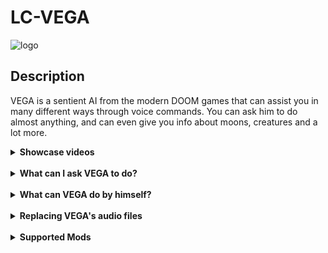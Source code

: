 # LC-VEGA

![logo](https://i.imgur.com/GUkudM9.png)

## Description

VEGA is a sentient AI from the modern DOOM games that can assist you in many different ways through voice commands. You can ask him to do almost anything, and can even give you info about moons, creatures and a lot more.

<details>

<summary><b>Showcase videos</b></summary>

<br>

[![demo](https://i.imgur.com/Wtr3mBP.png)](https://www.youtube.com/watch?v=rEAtcF38e_Q)

[![viperianShowcase](https://i.imgur.com/RPpE1Wd.png)](https://www.youtube.com/watch?v=UJv7HbzkoCQ)

</details>

<br>

<details>

<summary><b>What can I ask VEGA to do?</b></summary>

<br>

VEGA is able to perform a very wide variety of actions. From disabling hazards, opening doors, to even giving you an Advanced Scanner that can detect nearby items and entities.

Here's the full list of all the things you can ask him to do:

### Moons
---
You can ask VEGA to give you information about any of the base game's moons with the following voice command:

- VEGA, info about [name of the moon]

### Creatures
---
You can ask VEGA to read out a creature's bestiary entry with the command:

- VEGA, read [creature's name] entry

You can also ask him to give you a summary of the creature by saying:

- VEGA, info about [creature's name]

<br>

Some creature mods are compatible with these commands. Check the list of [compatible creature mods](#mods-that-add-new-creatures) that is at the end of the page for more details.

### Advanced Scanner
---
VEGA is capable of adding two trackers to your helmet's display that will give you information on how many items and creatures are near you in real time, similarly to the ship's minimap. The item tracker doesn't just give you the number of nearby items however, it also displays how much they are worth in total. Also, items held by you or other players do not get tracked by the Advanced Scanner.

![advancedScannergif](https://i.imgur.com/07hOUo0.gif)

To activate the Advanced Scanner, use the following command:

- VEGA, activate scanner / enable scanner / turn on scanner / activate advanced scanner / enable advanced scanner / scan

To disable it, you can just say:

- VEGA, disable scanner / turn off scanner / disable advanced scanner / turn off advanced scanner / disable scan

### Secure doors
---
VEGA can open and close the closest secure door to you with the following commands:

- VEGA, open secure door / open door / open the door / open the secure door
- VEGA, close secure door / close door / close the door / close the secure door

Alternatively, you can also ask him to open or close all secure doors in the facility with these commands:

- VEGA, open all secure doors / open all doors
- VEGA, close all secure doors / close all doors

### Hazards
---
You can ask VEGA to disable the nearest turret, mine or spike trap with the following commands:

- VEGA, disable turret / disable the turret
- VEGA, disable the mine / disable mine / disable the landmine / disable landmine
- VEGA, disable the trap / disable trap / disable the spike trap / disable spike trap

And, as is the case with [Secure Doors](#secure-doors), he can also disable all mines, traps and turrets inside the facility with the following commands:

- VEGA, disable all turrets
- VEGA, disable all mines / disable all landmines
- VEGA, disable all traps / disable all spike traps

### Teleporter
---
VEGA is capable of using the ship's teleporter. To have him do so, you just have to say:

- VEGA, tp / teleport / activate tp / activate teleporter

![VEGAusingteleporter](https://i.imgur.com/84Ctfcq.gif)

I heavily recommend you always use the [Radar Switch](#radar-switch) command before asking him to use the teleporter if you aren't playing solo, as you could otherwise accidentally teleport someone else back to the ship.

### Radar Switch
---
VEGA can focus the ship's radar / cameras / minimap on you by saying:

- VEGA, focus / focus on me / switch to me / switch radar / switch radar to me

### Reports
#### Crew Status
---
You can ask VEGA to give you a status report of your crew that tells you how many players are left with the following command:

- VEGA, crew status / team status / crew info / team info / crew report / team report

Here's an example of what it can look like:

![crewreportexample](https://i.imgur.com/v6VwZ4v.png)

#### Scrap Scan
---
You can ask VEGA to perform a moon wide scrap scan that tells you how many items are inside and how many items you have in the ship as well as the total value for both with the following command:

- VEGA, scrap left / items left / scan for scrap / scan for items

Here's an example of what it can look like:

![scrapscanexample](https://i.imgur.com/SuH9Xy1.png)

#### Who's in the ship?
---
You can ask VEGA to give you a report with the names of the people that are in the ship with the following command:

- VEGA, crew in ship / people in ship / get crew in ship / get people in ship / how many people are in the ship? / is anyone in the ship? / is anybody in the ship?

Here's an example of what it can look like:

![crewinshipexample](https://i.imgur.com/Yrj3aKV.png)

### Radar Boosters
---
VEGA is capable of interacting with the nearest Radar Booster to you. You can have him use the flash command by saying:

- VEGA, flash

And the ping command with:

- VEGA, ping

### Signal Translator
---
You can ask VEGA to transmit a wide variety of different signals to the signal translator with the command:

- VEGA, transmit / send [message]

This is the defualt set of messages you can send:

- YES
- NO
- OKAY
- HELP
- THANKS
- ITEMS
- MAIN
- FIRE
- GIANT
- GIANTS
- DOG
- DOGS
- WORM
- WORMS
- BABOONS
- HAWKS
- DANGER
- GIRL
- GHOST
- BRACKEN
- BUTLER
- BUTLERS
- BUG
- BUGS
- YIPPEE
- SNARE
- FLEA
- COIL
- JESTER
- SLIME
- THUMPER
- MIMIC
- MIMICS
- MASKED
- SPIDER
- SNAKES
- OLD BIRD
- HEROBRINE
- FOOTBALL
- FIEND
- SLENDER
- LOCKER
- SHY GUY
- SIRENHEAD
- DRIFTWOOD
- WALKER
- WATCHER
- LOST
- INSIDE
- TRAPPED
- LEAVE
- GOLD
- APPARATUS

You can add your own custom messages in the configuration file under the **Dialogue & Interactions** section.

### Time
---
You can ask VEGA what the current time of day is by saying:

- VEGA, time / time of day / current time / current time of day / what time is it? / what's the current time of day?

### Ship
---
VEGA can interact with the ship's doors, allowing you to close or open them, as well as being able to turn on or off the ship's lights.

To interact with the doors, you have to say:

- VEGA, open ship doors / open the ship's doors / open hangar doors
- VEGA, close ship doors / close the ship's doors / close hangar doors

To interact with the lights, you need to say:

- VEGA, lights out / lights off / turn the lights off
- VEGA, lights on / turn the lights on

To interact with the magnet that was added in v56, you have to say:

- VEGA, activate magnet / enable magnet / turn on magnet
- VEGA, deactivate magnet / disable magnet / turn off magnet

### Weather
---
VEGA can give you information on all weather phenomena from the base game by saying:

- VEGA, info about rainy / stormy / foggy / flooded / eclipsed weather

### Miscellaneous
---
There are some additional interactions you can have with VEGA, such as being able to thank him or telling him to stop talking.

To tell him to stop talking, you can use one of the following commands:

- VEGA, shut up / stop / stop talking
- Shut up, VEGA / Stop, VEGA / Stop talking, VEGA

And to thank him, you can say:

- VEGA, thank you / thanks
- Thank you, VEGA / Thanks, VEGA

</details>

<br>

<details>

<summary><b>What can VEGA do by himself?</b></summary>

<br>

On his own, VEGA can:
- Let you know it's getting late when inside a moon's facility.
- Give you a brief and informative warning when taking out the Apparatus.
- When you scan a creature for the first time, he will give you a short summary about it, with some helpful tips on how to avoid / deal with them as well.
- Read bestiary entries out loud.
- Give you some information on the current weather of the moon you're going to as you are landing if you have 150 experience points or less.

</details>

<br>

<details>

<summary><b>Replacing VEGA's audio files</b></summary>

<br>

To be able to replace VEGA's voice lines and other sounds, you can download a SoundAPI template that has everything you need to be able to create a basic audio replacement pack for VEGA as well as all of VEGA's audio files in [**here**](https://github.com/03-JS/LC-VEGA/releases/tag/SoundAPI_Template).

Feel free to do whatever you want with both the template and the audio files. You can use them and upload them wherever you want, you can edit them, improve them, anything. Go crazy.

</details>

<br>

<details>

<summary><b>Supported Mods</b></summary>

<br>

VEGA **v2.0 or above** is compatible with some of the most popular and used Lethal Company mods on Thunderstore.

I have separated the list of supported mods into two different categories based on the features VEGA has support for:

### Mods that add new voice commands, features or interactions
---

- Malfunctions:

    VEGA can warn you and give you information about a malfunction the moment it happens. His capabilities are also affected by them.

- Toil-Head:

    VEGA can disable the turrets on Toil-Heads.

- Lategame Upgrades:
    
    You can ask VEGA to use the **Discombobulator** ship upgrade by saying:
    
    - VEGA, attack / stun / shock
    
- Ship Windows:
    
    You can ask VEGA to open or close the ship's shutters with the following commands:
        
    - VEGA, open shutters / open window shutters / open ship shutters
    - VEGA, close shutters / close window shutters / close ship shutters
    
- Diversity:
    
    VEGA will sometimes reply to some of the speaker lines from Diversity. By default the chance of him replying is 40%. This can be configured.
    
- Facility Meltdown:
    
    VEGA will give you different warnings when pulling the apparatus.

### Mods that add new creatures
---

- Giant Specimens
- Football
- Locker
- Peepers
- Rolling Giant
- Shy Guy / SCP-096
- Siren Head
- Faceless Stalker
- Moonswept
- Shockwave Drone
- Lethal Things (Boombas & Maggie)
- LC_Office (Shrimp)

<br>

<details>

<summary><b>Credits</b></summary>

<br>

- id Software for creating the original character of VEGA.
- My friend Nico for helping me test and polish the mod, as well as giving me suggestions and ideas to further improve it.
- All the people that use the mod and have constantly been giving me ideas, suggestions and support. I appreciate it a lot <3

</details>